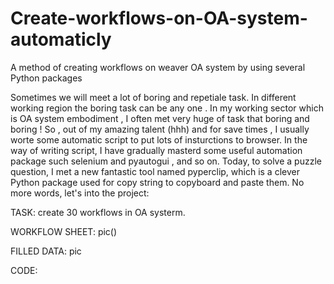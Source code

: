# Create-workflows-on-OA-system-automaticly
A method of creating workflows on weaver OA system by using several Python packages

Sometimes we will meet a lot of boring and repetiale task. In different working region the boring task can be any one . In my working sector which is OA system embodiment , I often met very huge of task that boring and boring ! So , out of my amazing talent (hhh) and for save times , I usually worte some automatic script to put lots of insturctions to browser. In the way of writing script, I have gradually masterd some useful automation package such selenium and pyautogui , and so on. Today, to solve a puzzle question, I met a new fantastic tool named pyperclip, which is a clever Python package used for copy string to copyboard and paste them. No more words, let's into the project:

TASK:
create 30 workflows in OA systerm.

WORKFLOW SHEET:
pic()

FILLED DATA:
pic

CODE:


